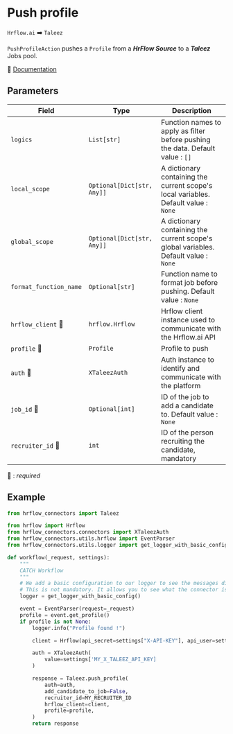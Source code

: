 # Push profile

`Hrflow.ai` :arrow_right: `Taleez`

`PushProfileAction` pushes a `Profile` from a ***HrFlow Source*** to a ***Taleez*** Jobs pool.

🔗 [Documentation](https://api.taleez.com/swagger-ui/index.html?configUrl=/openapi.json/swagger-config#/candidates/create_1)

## Parameters

| Field | Type | Description |
| ----- | ---- | ----------- |
| `logics`  | `List[str]` | Function names to apply as filter before pushing the data. Default value : `[]`        |
| `local_scope`  | `Optional[Dict[str, Any]]` | A dictionary containing the current scope's local variables. Default value : `None`        |
| `global_scope`  | `Optional[Dict[str, Any]]` | A dictionary containing the current scope's global variables. Default value : `None`       |
| `format_function_name`  | `Optional[str]` | Function name to format job before pushing. Default value : `None`        |
| `hrflow_client` :red_circle: | `hrflow.Hrflow` | Hrflow client instance used to communicate with the Hrflow.ai API        |
| `profile` :red_circle: | `Profile` | Profile to push        |
| `auth` :red_circle: | `XTaleezAuth` | Auth instance to identify and communicate with the platform        |
| `job_id` :red_circle: | `Optional[int]` | ID of the job to add a candidate to. Default value : `None` |
| `recruiter_id` :red_circle: | `int` | ID of the person recruiting the candidate, mandatory|


:red_circle: : *required* 

## Example

```python
from hrflow_connectors import Taleez

from hrflow import Hrflow
from hrflow_connectors.connectors import XTaleezAuth
from hrflow_connectors.utils.hrflow import EventParser
from hrflow_connectors.utils.logger import get_logger_with_basic_config

def workflow(_request, settings):
    """
    CATCH Workflow
    """    
    # We add a basic configuration to our logger to see the messages displayed in the standard output
    # This is not mandatory. It allows you to see what the connector is doing.
    logger = get_logger_with_basic_config()

    event = EventParser(request=_request)
    profile = event.get_profile()
    if profile is not None:
        logger.info("Profile found !")

        client = Hrflow(api_secret=settings["X-API-KEY"], api_user=settings["X-USER-EMAIL"])

        auth = XTaleezAuth(
            value=settings['MY_X_TALEEZ_API_KEY]
        )

        response = Taleez.push_profile(
            auth=auth,
            add_candidate_to_job=False,
            recruiter_id=MY_RECRUITER_ID
            hrflow_client=client,
            profile=profile,
        )
        return response
```